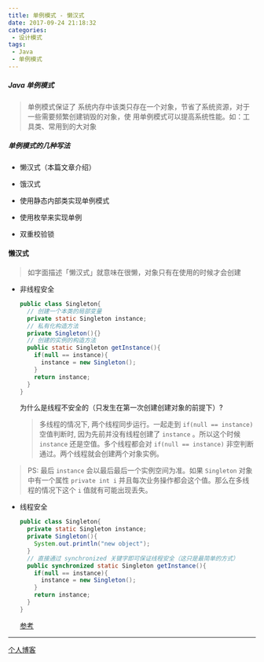 ```yaml
---
title: 单例模式 - 懒汉式
date: 2017-09-24 21:18:32
categories:
 - 设计模式
tags:
 - Java
 - 单例模式
---
```


##### Java 单例模式

> 单例模式保证了 系统内存中该类只存在一个对象，节省了系统资源，对于一些需要频繁创建销毁的对象，使
用单例模式可以提高系统性能。如：工具类、常用到的大对象

##### 单例模式的几种写法

- 懒汉式（本篇文章介绍）

- 饿汉式

- 使用静态内部类实现单例模式

- 使用枚举来实现单例

- 双重校验锁

  

#### 懒汉式

> 如字面描述「懒汉式」就意味在很懒，对象只有在使用的时候才会创建

- 非线程安全

  ```java
  public class Singleton{
    // 创建一个本类的局部变量
    private static Singleton instance;
    // 私有化构造方法
    private Singleton(){}
    // 创建的实例的构造方法
    public static Singleton getInstance(){
      if(null == instance){
        instance = new Singleton();
      }
      return instance;
    }
  }
  ```
  
  为什么是线程不安全的（只发生在第一次创建创建对象的前提下）?

  > 多线程的情况下, 两个线程同步运行。一起走到 `if(null == instance)` 空值判断时, 因为先前并没有线程创建了 `instance` 。所以这个时候 `instance` 还是空值。多个线程都会对 `if(null == instance)` 非空判断通过。两个线程就会创建两个对象实例。
>
  > PS: 最后 `instance` 会以最后最后一个实例空间为准。如果 `Singleton` 对象中有一个属性 `private int i` 并且每次业务操作都会这个值。那么在多线程的情况下这个 `i` 值就有可能出现丢失。 
  
  
  
- 线程安全

  ```java
  public class Singleton{
    private static Singleton instance;
    private Singleton(){
      System.out.println("new object");
    }
    // 直接通过 synchronized 关键字即可保证线程安全（这只是最简单的方式）
    public synchronized static Singleton getInstance(){ 
      if(null == instance){
        instance = new Singleton();
      }
      return instance;
    }
  }
  ```

  <a href="https://www.cnblogs.com/sunnyDream/p/8011186.html" target="_Blank">参考</a>

---

[个人博客](isyundong.net)